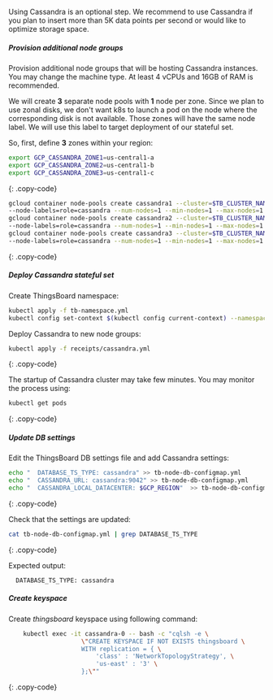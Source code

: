 Using Cassandra is an optional step. 
We recommend to use Cassandra if you plan to insert more than 5K data points per second or would like to optimize storage space.

##### Provision additional node groups

Provision additional node groups that will be hosting Cassandra instances. 
You may change the machine type. At least 4 vCPUs and 16GB of RAM is recommended.

We will create **3** separate node pools with **1** node per zone. 
Since we plan to use zonal disks, we don't want k8s to launch a pod on the node where the corresponding disk is not available.
Those zones will have the same node label. We will use this label to target deployment of our stateful set.

So, first, define **3** zones within your region:

```bash
export GCP_CASSANDRA_ZONE1=us-central1-a
export GCP_CASSANDRA_ZONE2=us-central1-b
export GCP_CASSANDRA_ZONE3=us-central1-c
```
{: .copy-code}

```bash
gcloud container node-pools create cassandra1 --cluster=$TB_CLUSTER_NAME --zone=$GCP_ZONE --node-locations=$GCP_CASSANDRA_ZONE1 \
--node-labels=role=cassandra --num-nodes=1 --min-nodes=1 --max-nodes=1 --machine-type=e2-standard-4
gcloud container node-pools create cassandra2 --cluster=$TB_CLUSTER_NAME --zone=$GCP_ZONE --node-locations=$GCP_CASSANDRA_ZONE2 \
--node-labels=role=cassandra --num-nodes=1 --min-nodes=1 --max-nodes=1 --machine-type=e2-standard-4
gcloud container node-pools create cassandra3 --cluster=$TB_CLUSTER_NAME --zone=$GCP_ZONE --node-locations=$GCP_CASSANDRA_ZONE3 \
--node-labels=role=cassandra --num-nodes=1 --min-nodes=1 --max-nodes=1 --machine-type=e2-standard-4
```
{: .copy-code}

##### Deploy Cassandra stateful set

Create ThingsBoard namespace:

```bash
kubectl apply -f tb-namespace.yml
kubectl config set-context $(kubectl config current-context) --namespace=thingsboard
```

Deploy Cassandra to new node groups:

```bash
kubectl apply -f receipts/cassandra.yml
```
{: .copy-code}

The startup of Cassandra cluster may take few minutes. You may monitor the process using:

```bash
kubectl get pods
```
{: .copy-code}

##### Update DB settings

Edit the ThingsBoard DB settings file and add Cassandra settings: 

```bash
echo "  DATABASE_TS_TYPE: cassandra" >> tb-node-db-configmap.yml
echo "  CASSANDRA_URL: cassandra:9042" >> tb-node-db-configmap.yml
echo "  CASSANDRA_LOCAL_DATACENTER: $GCP_REGION"  >> tb-node-db-configmap.yml
```
{: .copy-code}

Check that the settings are updated:

```bash
cat tb-node-db-configmap.yml | grep DATABASE_TS_TYPE
```
{: .copy-code}

Expected output:

```text
  DATABASE_TS_TYPE: cassandra
```

##### Create keyspace

Create *thingsboard* keyspace using following command:

```bash
    kubectl exec -it cassandra-0 -- bash -c "cqlsh -e \
                    \"CREATE KEYSPACE IF NOT EXISTS thingsboard \
                    WITH replication = { \
                        'class' : 'NetworkTopologyStrategy', \
                        'us-east' : '3' \
                    };\""
```
{: .copy-code}